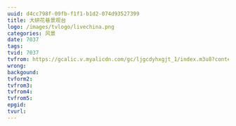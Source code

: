 ```yaml
---
uuid: d4cc798f-09fb-f1f1-b1d2-074d93527399
title: 大研花巷景观台
logo: /images/tvlogo/livechina.png
categories: 风景
date: 7037
tags:
tvid: 7037
tvfrom: https://gcalic.v.myalicdn.com/gc/ljgcdyhxgjt_1/index.m3u8?contentid=2820180516001
wrong:
backgound:
tvform2:
tvfrom3:
tvfrom4:
tvfrom5:
epgid:
tvurl:
---
```

